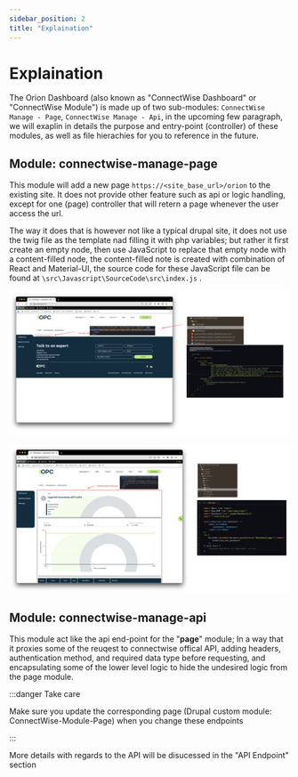 ```yaml
---
sidebar_position: 2
title: "Explaination"
---
```



# Explaination

The Orion Dashboard (also known as "ConnectWise Dashboard" or "ConnectWise Module") is made up of two sub-modules: `ConnectWise Manage - Page`, `ConnectWise Manage - Api`, in the upcoming few paragraph, we will exaplin in details the purpose and entry-point (controller) of these modules, as well as file hierachies for you to reference in the future.


## Module: connectwise-manage-page

This module will add a new page `https://<site_base_url>/orion` to the existing site. It does not provide other feature such as api or logic handling, except for one (page) controller that will retern a page whenever the user access the url.

The way it does that is however not like a typical drupal site, it does not use the twig file as the template nad filling it with php variables; but rather it first create an empty node, then use JavaScript to replace that empty node with a content-filled node, the content-filled note is created with combination of React and Material-UI, the source code for these JavaScript file can be found at `\src\Javascript\SourceCode\src\index.js` .

![2023.06.08 - 11_43_30 -  [CleanShot-CleanShot] -](assets/2023.06.08%20-%2011_43_30%20-%20%20%5BCleanShot-CleanShot%5D%20-.png)

![2023.06.08 - 11_48_50 -  [CleanShot-CleanShot] -](assets/2023.06.08%20-%2011_48_50%20-%20%20%5BCleanShot-CleanShot%5D%20-.png)



## Module: connectwise-manage-api

This module act like the api end-point for the "**page**" module; In a way that it proxies some of the reuqest to connectwise offical API, adding headers, authentication method, and required data type before requesting, and encapsulating some of the lower level logic to hide the undesired logic from the page module.

:::danger Take care

Make sure you update the corresponding page (Drupal custom module: ConnectWise-Module-Page) when you change these endpoints

:::

More details with regards to the API will be disucessed in the "API Endpoint" section
